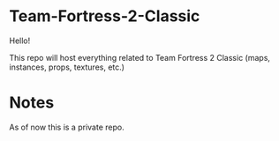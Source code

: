 # Team-Fortress-2-Classic
Hello!

This repo will host everything related to Team Fortress 2 Classic (maps, instances, props, textures, etc.)

# Notes
As of now this is a private repo.
